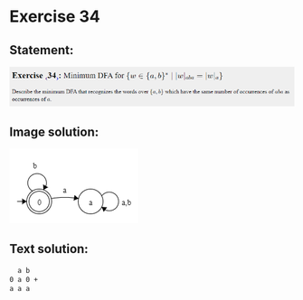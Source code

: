 # Exercise 34

## Statement:
![Statement](https://github.com/AdriCri22/Teoria-Computacion-TC-FIB/blob/main/DFA/34/Statement_34.png)

## Image solution:
![Solution](https://github.com/AdriCri22/Teoria-Computacion-TC-FIB/blob/main/DFA/34/Image_sol_34.png)

## Text solution:
      a b
    0 a 0 +
    a a a
